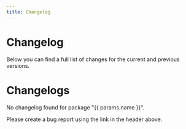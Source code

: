 ```yaml
---
title: Changelog
---
```


<script lang="ts" setup>
import { useData } from "vitepress";

const { params } = useData();
</script>

# Changelog

Below you can find a full list of changes for the current and previous versions.

<div v-if="params.name === 'figma-utils'">

<!--@include: @/../../../packages/figma-utils/CHANGELOG.md-->

</div>

<div v-else-if="params.name === 'headless'">

<!--@include: @/../../../packages/headless/CHANGELOG.md-->

</div>

<div v-else-if="params.name === 'sit-onyx'">

<!--@include: @/../../../packages/sit-onyx/CHANGELOG.md-->

</div>

<div v-else-if="params.name === 'storybook-utils'">

<!--@include: @/../../../packages/storybook-utils/CHANGELOG.md-->

</div>

<div v-else-if="params.name === 'vitepress-theme'">

<!--@include: @/../../../packages/vitepress-theme/CHANGELOG.md-->

</div>

<div v-else-if="params.name === 'icons'">

<!--@include: @/../../../packages/icons/CHANGELOG.md-->

</div>

<div v-else-if="params.name === 'chartjs-plugin'">

<!--@include: @/../../../packages/chartjs-plugin/CHANGELOG.md-->

</div>

<div v-else-if="params.name === 'nuxt'">

<!--@include: @/../../../packages/nuxt/CHANGELOG.md-->

</div>

<div v-else-if="params.name === 'playwright-utils'">

<!--@include: @/../../../packages/playwright-utils/CHANGELOG.md-->

</div>

<div v-else-if="params.name === 'nuxt-docs'">

<!--@include: @/../../../packages/nuxt-docs/CHANGELOG.md-->

</div>

<div v-else>
  <h1>Changelogs</h1>
  <p>No changelog found for package "{{ params.name }}".</p>
  <p>Please create a bug report using the link in the header above.</p>
</div>
